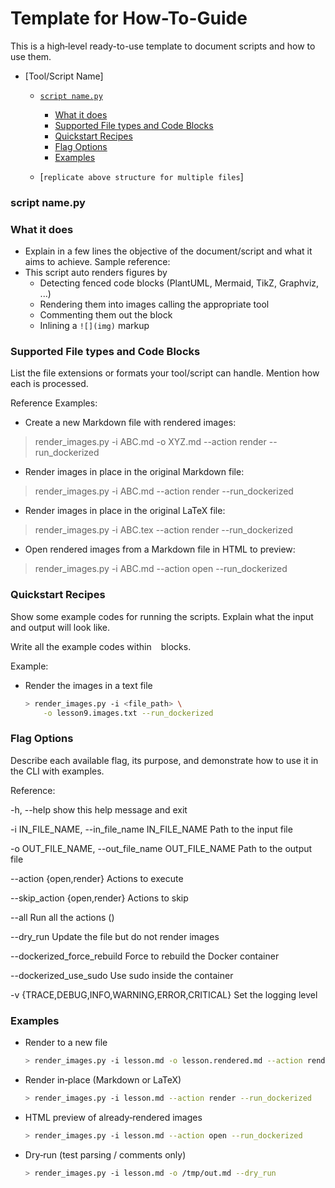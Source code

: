 # Template for How-To-Guide
This is a high‑level ready-to-use template to document scripts and how to use them.
<!-- toc -->

* [Tool/Script Name]
  * [`script name.py`](#script-namepy)
    + [What it does](#what-it-does)
    + [Supported File types and Code Blocks](#supported-file-types-and-code-blocks)
    + [Quickstart Recipes](#quickstart-recipes)
    + [Flag Options](#flag-options)
    + [Examples](#examples)

  * [`replicate above structure for multiple files`]
<!-- tocstop -->


### script name.py

### What it does
- Explain in a few lines the objective of the document/script and what it aims to achieve.
Sample reference:
- This script auto renders figures by
  - Detecting fenced code blocks (PlantUML, Mermaid, TikZ, Graphviz, ...)
  - Rendering them into images calling the appropriate tool
  - Commenting them out the block
  - Inlining a `![](img)` markup

### Supported File types and Code Blocks
List the file extensions or formats your tool/script can handle. Mention how each is processed.

Reference Examples:
- Create a new Markdown file with rendered images:
> render_images.py -i ABC.md -o XYZ.md --action render --run_dockerized

- Render images in place in the original Markdown file:
> render_images.py -i ABC.md --action render --run_dockerized

- Render images in place in the original LaTeX file:
> render_images.py -i ABC.tex --action render --run_dockerized

- Open rendered images from a Markdown file in HTML to preview:
> render_images.py -i ABC.md --action open --run_dockerized

### Quickstart Recipes

Show some example codes for running the scripts. Explain what the input and output will look like.

Write all the example codes within ``` ``` blocks.

Example:
- Render the images in a text file
  ```bash
  > render_images.py -i <file_path> \
      -o lesson9.images.txt --run_dockerized
  ```

### Flag Options
Describe each available flag, its purpose, and demonstrate how to use it in the CLI with examples.

Reference:

  -h, --help            show this help message and exit

  -i IN_FILE_NAME, --in_file_name IN_FILE_NAME
                        Path to the input file

  -o OUT_FILE_NAME, --out_file_name OUT_FILE_NAME
                        Path to the output file
  
  --action {open,render}
                        Actions to execute
  
  --skip_action {open,render}
                        Actions to skip
  
  --all                 Run all the actions ()
  
  --dry_run             Update the file but do not render images
  
  --dockerized_force_rebuild
                        Force to rebuild the Docker container
  
  --dockerized_use_sudo
                        Use sudo inside the container
  
  -v {TRACE,DEBUG,INFO,WARNING,ERROR,CRITICAL}
                        Set the logging level

### Examples

- Render to a new file

  ```bash
  > render_images.py -i lesson.md -o lesson.rendered.md --action render --run_dockerized
  ```

- Render in‑place (Markdown or LaTeX)

  ```bash
  > render_images.py -i lesson.md --action render --run_dockerized
  ```

- HTML preview of already‑rendered images

  ```bash
  > render_images.py -i lesson.md --action open --run_dockerized
  ```

- Dry‑run (test parsing / comments only)
  ```bash
  > render_images.py -i lesson.md -o /tmp/out.md --dry_run
  ```

